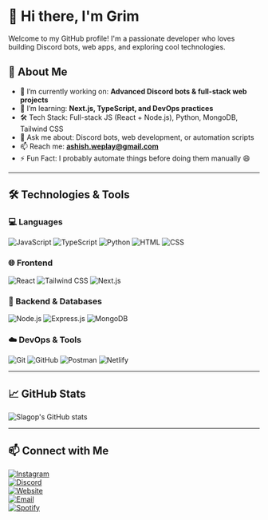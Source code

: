 # 👋 Hi there, I'm Grim

Welcome to my GitHub profile! I'm a passionate developer who loves building Discord bots, web apps, and exploring cool technologies.

## 🚀 About Me

- 🔭 I’m currently working on: **Advanced Discord bots & full-stack web projects**
- 🌱 I’m learning: **Next.js, TypeScript, and DevOps practices**
- 🛠️ Tech Stack: Full-stack JS (React + Node.js), Python, MongoDB, Tailwind CSS
- 💬 Ask me about: Discord bots, web development, or automation scripts
- 📫 Reach me: **ashish.weplay@gmail.com**
- ⚡ Fun Fact: I probably automate things before doing them manually 😄

---

## 🛠️ Technologies & Tools

### 💻 Languages
![JavaScript](https://img.shields.io/badge/-JavaScript-F7DF1E?style=flat-square&logo=javascript&logoColor=black)
![TypeScript](https://img.shields.io/badge/-TypeScript-3178C6?style=flat-square&logo=typescript&logoColor=white)
![Python](https://img.shields.io/badge/-Python-3776AB?style=flat-square&logo=python&logoColor=white)
![HTML](https://img.shields.io/badge/-HTML5-E34F26?style=flat-square&logo=html5&logoColor=white)
![CSS](https://img.shields.io/badge/-CSS3-1572B6?style=flat-square&logo=css3&logoColor=white)

### 🌐 Frontend
![React](https://img.shields.io/badge/-React-61DAFB?style=flat-square&logo=react&logoColor=black)
![Tailwind CSS](https://img.shields.io/badge/-Tailwind_CSS-38B2AC?style=flat-square&logo=tailwind-css&logoColor=white)
![Next.js](https://img.shields.io/badge/-Next.js-000000?style=flat-square&logo=next.js&logoColor=white)

### 🧰 Backend & Databases
![Node.js](https://img.shields.io/badge/-Node.js-339933?style=flat-square&logo=node.js&logoColor=white)
![Express.js](https://img.shields.io/badge/-Express.js-000000?style=flat-square&logo=express&logoColor=white)
![MongoDB](https://img.shields.io/badge/-MongoDB-47A248?style=flat-square&logo=mongodb&logoColor=white)

### ☁️ DevOps & Tools
![Git](https://img.shields.io/badge/-Git-F05032?style=flat-square&logo=git&logoColor=white)
![GitHub](https://img.shields.io/badge/-GitHub-181717?style=flat-square&logo=github&logoColor=white)
![Postman](https://img.shields.io/badge/-Postman-FF6C37?style=flat-square&logo=postman&logoColor=white)
![Netlify](https://img.shields.io/badge/-Netlify-00C7B7?style=flat-square&logo=netlify&logoColor=white)

---

## 📈 GitHub Stats

![Slagop's GitHub stats](https://github-readme-stats.vercel.app/api?username=slagop-Dev&show_icons=true&theme=tokyonight)

---

## 📫 Connect with Me

[![Instagram](https://img.shields.io/badge/-itz.ashish0_0-E4405F?style=flat-square&logo=instagram&logoColor=white)](https://instagram.com/itz.ashish0_0)  
[![Discord](https://img.shields.io/badge/-grim.echo-5865F2?style=flat-square&logo=discord&logoColor=white)](https://discord.com/users/grim.echo)  
[![Website](https://img.shields.io/badge/-itsgrim.netlify.app-000000?style=flat-square&logo=netlify&logoColor=white)](https://itsgrim.netlify.app)  
[![Email](https://img.shields.io/badge/-ashish.weplay@gmail.com-D14836?style=flat-square&logo=gmail&logoColor=white)](mailto:ashish.weplay@gmail.com)  
[![Spotify](https://img.shields.io/badge/-Spotify-1DB954?style=flat-square&logo=spotify&logoColor=white)](https://open.spotify.com/user/31763fowm2nbb6pmhhm7dmcxpmee?si=b98d0c63b8e3454f)
